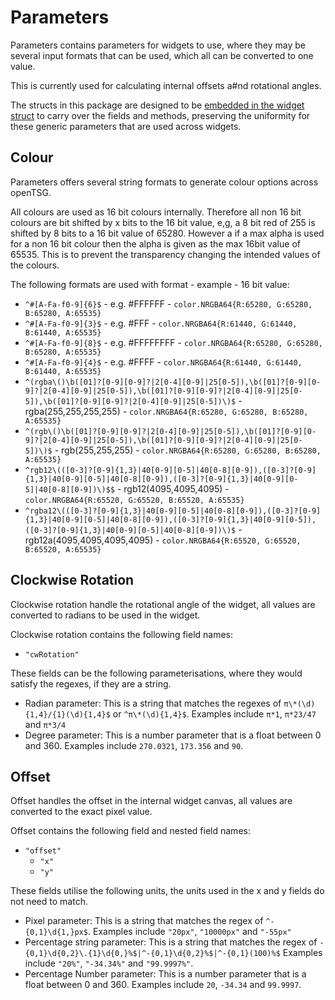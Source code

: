 # Parameters

Parameters contains parameters for widgets to use, where they may
be several input formats that can be used, which all can be converted to one value.

This is currently used for calculating internal offsets a#nd rotational angles.

The structs in this package are designed to be [embedded in the widget struct](https://gobyexample.com/struct-embedding)
to carry over the fields and methods, preserving the uniformity for these
generic parameters that are used across widgets.

## Colour

Parameters offers several string formats to generate colour options
across openTSG.

All colours are used as 16 bit colours internally.
Therefore all non 16 bit colours are bit shifted by x bits to the 16 bit
value, e,g, a 8 bit red of 255 is shifted by 8 bits to a 16 bit value of 65280.
However a if a max alpha is used for a non 16 bit colour then the alpha
is given as the max 16bit value of 65535. This is to prevent the
transparency changing the intended values of the colours.

The following formats are used
with format - example - 16 bit value:

- `^#[A-Fa-f0-9]{6}$` - e.g. #FFFFFF - `color.NRGBA64{R:65280, G:65280, B:65280, A:65535}`
- `^#[A-Fa-f0-9]{3}$` - e.g. #FFF - `color.NRGBA64{R:61440, G:61440, B:61440, A:65535}`
- `^#[A-Fa-f0-9]{8}$` - e.g. #FFFFFFFF - `color.NRGBA64{R:65280, G:65280, B:65280, A:65535}`
- `^#[A-Fa-f0-9]{4}$` - e.g. #FFFF - `color.NRGBA64{R:61440, G:61440, B:61440, A:65535}`
- `^(rgba\()\b([01]?[0-9][0-9]?|2[0-4][0-9]|25[0-5]),\b([01]?[0-9][0-9]?|2[0-4][0-9]|25[0-5]),\b([01]?[0-9][0-9]?|2[0-4][0-9]|25[0-5]),\b([01]?[0-9][0-9]?|2[0-4][0-9]|25[0-5])\)$` - rgba(255,255,255,255) - `color.NRGBA64{R:65280, G:65280, B:65280, A:65535}`
- `^(rgb\()\b([01]?[0-9][0-9]?|2[0-4][0-9]|25[0-5]),\b([01]?[0-9][0-9]?|2[0-4][0-9]|25[0-5]),\b([01]?[0-9][0-9]?|2[0-4][0-9]|25[0-5])\)$` - rgb(255,255,255) - `color.NRGBA64{R:65280, G:65280, B:65280, A:65535}`
- `^rgb12\(([0-3]?[0-9]{1,3}|40[0-9][0-5]|40[0-8][0-9]),([0-3]?[0-9]{1,3}|40[0-9][0-5]|40[0-8][0-9]),([0-3]?[0-9]{1,3}|40[0-9][0-5]|40[0-8][0-9])\)$$` - rgb12(4095,4095,4095) - `color.NRGBA64{R:65520, G:65520, B:65520, A:65535}`
- `^rgba12\(([0-3]?[0-9]{1,3}|40[0-9][0-5]|40[0-8][0-9]),([0-3]?[0-9]{1,3}|40[0-9][0-5]|40[0-8][0-9]),([0-3]?[0-9]{1,3}|40[0-9][0-5]),([0-3]?[0-9]{1,3}|40[0-9][0-5]|40[0-8][0-9])\)$` - rgb12a(4095,4095,4095,4095) - `color.NRGBA64{R:65520, G:65520, B:65520, A:65535}`

## Clockwise Rotation

Clockwise rotation handle the rotational angle of
the widget, all values are converted to radians to
be used in the widget.

Clockwise rotation contains the following field names:

- `"cwRotation"`

These fields can be the following parameterisations,
where they would satisfy the regexes, if they are a string.

- Radian parameter: This is a string that matches the regexes of `π\*(\d){1,4}/{1}(\d){1,4}$` or
`^π\*(\d){1,4}$`. Examples include `π*1`, `π*23/47` and `π*3/4`
- Degree parameter: This is a number parameter that is a float between 0 and 360.
Examples include `270.0321`, `173.356` and `90`.

## Offset

Offset handles the offset in the internal widget canvas,
all values are converted to the exact pixel value.

Offset contains the following field and nested field names:

- `"offset"`
  - `"x"`
  - `"y"`

These fields utilise the following units, the units
used in the x and y fields do not need to match.

- Pixel parameter: This is a string that matches the regex of `^-{0,1}\d{1,}px$`.
Examples include `"20px"`, `"10000px"` and `"-55px"`
- Percentage string parameter: This is a string that matches the regex of
`-{0,1}\d{0,2}\.{1}\d{0,}%$|^-{0,1}\d{0,2}%$|^-{0,1}(100)%$`
Examples include `"20%"`, `"-34.34%"` and `"99.9997%"`.
- Percentage Number parameter: This is a number parameter that is a float between 0 and 360.
Examples include `20`, `-34.34` and `99.9997`.
